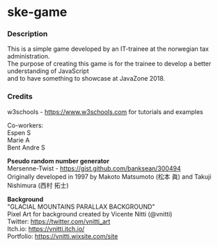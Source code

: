 # ske-game

### Description
This is a simple game developed by an IT-trainee at the norwegian tax administration.  
The purpose of creating this game is for the trainee to develop a better understanding of JavaScript  
and to have something to showcase at JavaZone 2018. 

### Credits
w3schools - https://www.w3schools.com for tutorials and examples  

Co-workers:  
Espen S  
Marie A  
Bent Andre S

**Pseudo random number generator**  
Mersenne-Twist - https://gist.github.com/banksean/300494  
Originally developed in 1997 by Makoto Matsumoto (松本 眞) and Takuji Nishimura (西村 拓士)

**Background**  
"GLACIAL MOUNTAINS PARALLAX BACKGROUND"  
Pixel Art for background created by Vicente Nitti (@vnitti)  
Twitter:   https://twitter.com/vnitti_art  
Itch.io:   https://vnitti.itch.io/  
Portfolio: https://vnitti.wixsite.com/site
